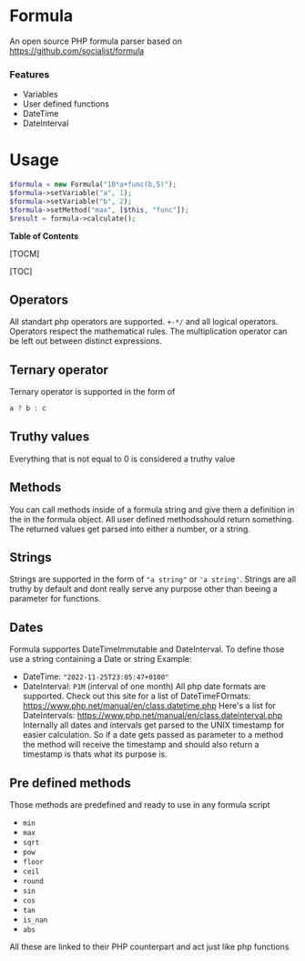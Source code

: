 # Formula
An open source PHP formula parser based on https://github.com/socialist/formula

### Features
- Variables
- User defined functions
- DateTime
- DateInterval

# Usage

```php
$formula = new Formula("10*a+func(b,5)");
$formula->setVariable("a", 1);
$formula->setVariable("b", 2);
$formula->setMethod("max", [$this, "func"]);
$result = formula->calculate();
```

**Table of Contents**

[TOCM]

[TOC]

## Operators
All standart php operators are supported. `+-*/` and all logical operators.
Operators respect the mathematical rules. The multiplication operator can be left out between distinct expressions.

## Ternary operator
Ternary operator is supported in the form of
```php
a ? b : c
```

## Truthy values
Everything that is not equal to 0 is considered a truthy value

## Methods
You can call methods inside of a formula string and give them a definition in the in the formula object. All user defined methodsshould return something. The returned values get parsed into either a number, or a string. 

## Strings
Strings are supported in the form of `"a string"` or `'a string'`.  Strings are all truthy by default and dont really serve any purpose other than beeing a parameter for functions.

## Dates
Formula supportes DateTimeImmutable and DateInterval. To define those use a string containing a Date or string Example:
- DateTime: `"2022-11-25T23:05:47+0100"`
- DateInterval: `P1M` (interval of one month)
All php date formats are supported. Check out this site for a list of DateTimeFOrmats: https://www.php.net/manual/en/class.datetime.php
Here's a list for DateIntervals: https://www.php.net/manual/en/class.dateinterval.php
Internally all dates and intervals get parsed to the UNIX timestamp for easier calculation. So if a date gets passed as parameter to a method the method will receive the timestamp and should also return a timestamp is thats what its purpose is.

## Pre defined methods
Those methods are predefined and ready to use in any formula script
- `min`
- `max`
- `sqrt`
- `pow`
- `floor`
- `ceil`
- `round`
- `sin`
- `cos`
- `tan`
- `is_nan`
- `abs`

All these are linked to their PHP counterpart and act just like php functions
